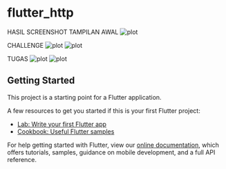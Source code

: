 # flutter_http

HASIL SCREENSHOT 
TAMPILAN AWAL
![plot](./image/tg1.jpeg)

CHALLENGE
![plot](./image/challenge.jpeg)
![plot](./image/tg2.jpeg)


TUGAS
![plot](./image/gb1.jpeg)
![plot](./image/gb2.jpeg)


## Getting Started

This project is a starting point for a Flutter application.

A few resources to get you started if this is your first Flutter project:

- [Lab: Write your first Flutter app](https://flutter.dev/docs/get-started/codelab)
- [Cookbook: Useful Flutter samples](https://flutter.dev/docs/cookbook)

For help getting started with Flutter, view our
[online documentation](https://flutter.dev/docs), which offers tutorials,
samples, guidance on mobile development, and a full API reference.
